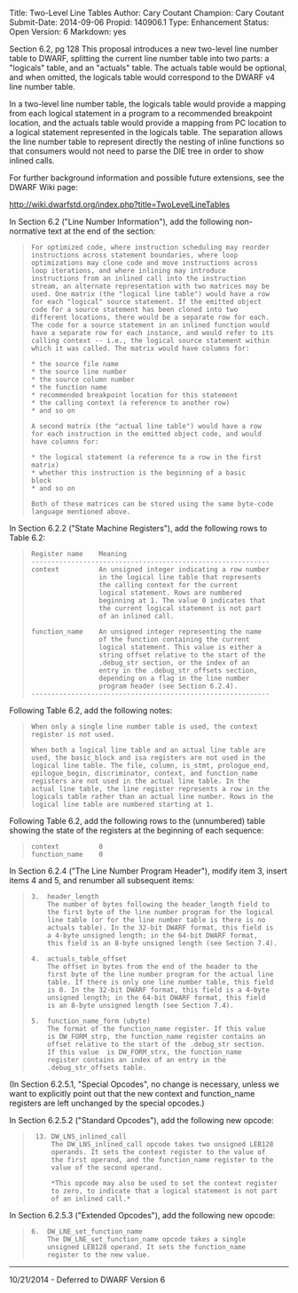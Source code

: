 Title:       Two-Level Line Tables
Author:      Cary Coutant
Champion:    Cary Coutant
Submit-Date: 2014-09-06
Propid:      140906.1
Type:        Enhancement
Status:      Open
Version:     6
Markdown:    yes

Section 6.2, pg 128
This proposal introduces a new two-level line number table to
DWARF, splitting the current line number table into two parts: a
"logicals" table, and an "actuals" table. The actuals table would
be optional, and when omitted, the logicals table would
correspond to the DWARF v4 line number table.

In a two-level line number table, the logicals table would
provide a mapping from each logical statement in a program to a
recommended breakpoint location, and the actuals table would
provide a mapping from PC location to a logical statement
represented in the logicals table. The separation allows the line
number table to represent directly the nesting of inline
functions so that consumers would not need to parse the DIE tree
in order to show inlined calls.

For further background information and possible future
extensions, see the DWARF Wiki page:

   <http://wiki.dwarfstd.org/index.php?title=TwoLevelLineTables>

In Section 6.2 ("Line Number Information"), add the following
non-normative text at the end of the section:

>     For optimized code, where instruction scheduling may reorder
>     instructions across statement boundaries, where loop
>     optimizations may clone code and move instructions across
>     loop iterations, and where inlining may introduce
>     instructions from an inlined call into the instruction
>     stream, an alternate representation with two matrices may be
>     used. One matrix (the "logical line table") would have a row
>     for each "logical" source statement. If the emitted object
>     code for a source statement has been cloned into two
>     different locations, there would be a separate row for each.
>     The code for a source statement in an inlined function would
>     have a separate row for each instance, and would refer to its
>     calling context -- i.e., the logical source statement within
>     which it was called. The matrix would have columns for:
> 
>     * the source file name
>     * the source line number
>     * the source column number
>     * the function name
>     * recommended breakpoint location for this statement
>     * the calling context (a reference to another row)
>     * and so on
> 
>     A second matrix (the "actual line table") would have a row
>     for each instruction in the emitted object code, and would
>     have columns for:
> 
>     * the logical statement (a reference to a row in the first
>     matrix)
>     * whether this instruction is the beginning of a basic
>     block
>     * and so on
> 
>     Both of these matrices can be stored using the same byte-code
>     language mentioned above.

In Section 6.2.2 ("State Machine Registers"), add the following
rows to Table 6.2:

>     Register name    Meaning
>     ------------------------------------------------------------
>     context          An unsigned integer indicating a row number
>                      in the logical line table that represents
>                      the calling context for the current
>                      logical statement. Rows are numbered
>                      beginning at 1. The value 0 indicates that
>                      the current logical statement is not part
>                      of an inlined call.
> 
>     function_name    An unsigned integer representing the name
>                      of the function containing the current
>                      logical statement. This value is either a
>                      string offset relative to the start of the
>                      .debug_str section, or the index of an
>                      entry in the .debug_str_offsets section,
>                      depending on a flag in the line number
>                      program header (see Section 6.2.4).
>     ------------------------------------------------------------

Following Table 6.2, add the following notes:

>     When only a single line number table is used, the context
>     register is not used.
> 
>     When both a logical line table and an actual line table are
>     used, the basic_block and isa registers are not used in the
>     logical line table. The file, column, is_stmt, prologue_end,
>     epilogue_begin, discriminator, context, and function_name
>     registers are not used in the actual line table. In the
>     actual line table, the line register represents a row in the
>     logicals table rather than an actual line number. Rows in the
>     logical line table are numbered starting at 1.

Following Table 6.2, add the following rows to the (unnumbered)
table showing the state of the registers at the beginning of each
sequence:

>     context          0
>     function_name    0

In Section 6.2.4 ("The Line Number Program Header"), modify
item 3, insert items 4 and 5, and renumber all subsequent items:

>     3.  header_length
>         The number of bytes following the header_length field to
>         the first byte of the line number program for the logical
>         line table (or for the line number table is there is no
>         actuals table). In the 32-bit DWARF format, this field is
>         a 4-byte unsigned length; in the 64-bit DWARF format,
>         this field is an 8-byte unsigned length (see Section 7.4).
> 
>     4.  actuals_table_offset
>         The offset in bytes from the end of the header to the
>         first byte of the line number program for the actual line
>         table. If there is only one line number table, this field
>         is 0. In the 32-bit DWARF format, this field is a 4-byte
>         unsigned length; in the 64-bit DWARF format, this field
>         is an 8-byte unsigned length (see Section 7.4).
> 
>     5.  function_name_form (ubyte)
>         The format of the function_name register. If this value
>         is DW_FORM_strp, the function_name register contains an
>         offset relative to the start of the .debug_str section.
>         If this value  is DW_FORM_strx, the function_name
>         register contains an index of an entry in the
>         .debug_str_offsets table.

(In Section 6.2.5.1, "Special Opcodes", no change is necessary,
unless we want to explicitly point out that the new context and
function_name registers are left unchanged by the special
opcodes.)

In Section 6.2.5.2 ("Standard Opcodes"), add the following new
opcode:

>      13. DW_LNS_inlined_call
>          The DW_LNS_inlined_call opcode takes two unsigned LEB128
>          operands. It sets the context register to the value of
>          the first operand, and the function_name register to the
>          value of the second operand.
> 
>          *This opcode may also be used to set the context register
>          to zero, to indicate that a logical statement is not part
>          of an inlined call.*

In Section 6.2.5.3 ("Extended Opcodes"), add the following new
opcode:

>     6.  DW_LNE_set_function_name
>         The DW_LNE_set_function_name opcode takes a single
>         unsigned LEB128 operand. It sets the function_name
>         register to the new value.

---

10/21/2014 - Deferred to DWARF Version 6
